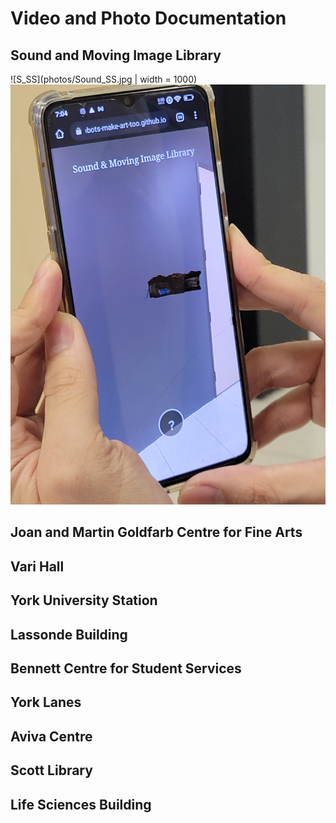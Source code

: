 # Video and Photo Documentation

## Sound and Moving Image Library 

![S_SS](photos/Sound_SS.jpg | width = 1000)
![S_SS](photos/sound.jpg "Sound_SS")

## Joan and Martin Goldfarb Centre for Fine Arts

## Vari Hall

## York University Station 

## Lassonde Building 

## Bennett Centre for Student Services

## York Lanes 

## Aviva Centre

## Scott Library

## Life Sciences Building
